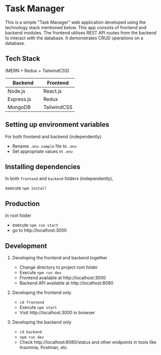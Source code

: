# Task Manager

This is a simple "Task Manager" web application developed using the technology stack mentioned below. This app consists of frontend and backend modules. The frontend utilises REST API routes from the backend to interact with the database. It demonstrates CRUD operations on a database.

## Tech Stack

(MERN + Redux + TailwindCSS)

| Backend       | Frontend      |
| ---           | ---           |
| Node.js       | React.js      |
| Express.js    | Redux         |
| MongoDB       | TailwindCSS   |

## Setting up environment variables

For both frontend and backend (independently)

- Rename `.env.sample` file to `.env`
- Set appropriate values in `.env`

## Installing dependencies

In both `frontend` and `backend` folders (independently),

execute `npm install`

## Production

In root folder

- execute `npm run start`
- go to http://localhost:3000

## Development

1. Developing the frontend and backend together
    - Change directory to project root folder
    - Execute `npm run dev`
    - Frontend available at http://localhost:3000
    - Backend API available at http://localhost:8080

2. Developing the frontend only
    - `cd frontend`
    - Execute `npm start`
    - Visit http://localhost:3000 in browser

3. Developing the backend only
    - `cd backend`
    - `npm run dev`
    - Check http://localhost:8080/status and other endpoints in tools like Insomnia, Postman, etc.